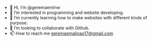 - 👋 Hi, I’m @geremaemlnw
- 👀 I’m interested in programming and website developing.
- 🌱 I’m currently learning how to make websites with different kinds of purpose.
- 💞️ I’m looking to collaborate with Github.
- 📫 How to reach me geremaemalinao17@gmail.com

<!---
geremaemlnw/geremaemlnw is a ✨ special ✨ repository because its `README.md` (this file) appears on your GitHub profile.
You can click the Preview link to take a look at your changes.
--->
